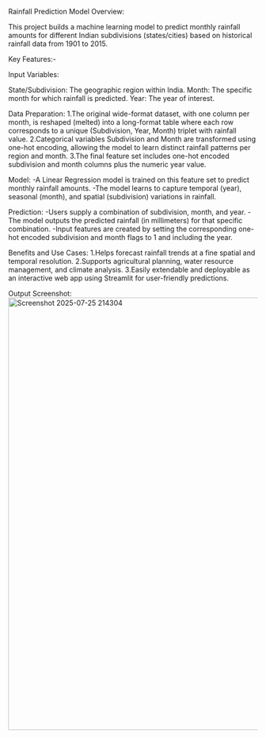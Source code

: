 Rainfall Prediction Model Overview:

This project builds a machine learning model to predict monthly rainfall amounts for different Indian subdivisions (states/cities) based on historical rainfall data from 1901 to 2015.

Key Features:-

Input Variables:

State/Subdivision: The geographic region within India.
Month: The specific month for which rainfall is predicted.
Year: The year of interest.

Data Preparation:
1.The original wide-format dataset, with one column per month, is reshaped (melted) into a long-format table where each row corresponds to a unique (Subdivision, Year, Month) triplet with rainfall value.
2.Categorical variables Subdivision and Month are transformed using one-hot encoding, allowing the model to learn distinct rainfall patterns per region and month.
3.The final feature set includes one-hot encoded subdivision and month columns plus the numeric year value.

Model:
-A Linear Regression model is trained on this feature set to predict monthly rainfall amounts.
-The model learns to capture temporal (year), seasonal (month), and spatial (subdivision) variations in rainfall.

Prediction:
-Users supply a combination of subdivision, month, and year.
-The model outputs the predicted rainfall (in millimeters) for that specific combination.
-Input features are created by setting the corresponding one-hot encoded subdivision and month flags to 1 and including the year.

Benefits and Use Cases:
   1.Helps forecast rainfall trends at a fine spatial and temporal resolution.
   2.Supports agricultural planning, water resource management, and climate analysis.
   3.Easily extendable and deployable as an interactive web app using Streamlit for user-friendly predictions.

Output Screenshot:
<img width="1917" height="871" alt="Screenshot 2025-07-25 214304" src="https://github.com/user-attachments/assets/45b216c2-38ad-465d-8576-b4029a48e738" />

